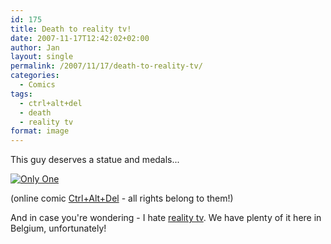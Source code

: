 ```yaml
---
id: 175
title: Death to reality tv!
date: 2007-11-17T12:42:02+02:00
author: Jan
layout: single
permalink: /2007/11/17/death-to-reality-tv/
categories:
  - Comics
tags:
  - ctrl+alt+del
  - death
  - reality tv
format: image
---
```

This guy deserves a statue and medals...

[![Only One][img]][url]

(online comic [Ctrl+Alt+Del](http://www.ctrlaltdel-online.com) - all rights belong to them!)

And in case you're wondering - I hate [reality tv](http://en.wikipedia.org/wiki/Reality_television). We have plenty of it here in Belgium, unfortunately!

[url]: http://www.ctrlaltdel-online.com/comic.php?d=20071117
[img]: /assets/images/2007/09/20071117_G-sm.jpg
